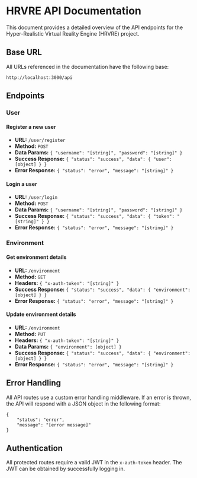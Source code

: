 # HRVRE API Documentation

This document provides a detailed overview of the API endpoints for the Hyper-Realistic Virtual Reality Engine (HRVRE) project.

## Base URL

All URLs referenced in the documentation have the following base:

```
http://localhost:3000/api
```

## Endpoints

### User

#### Register a new user

- **URL:** `/user/register`
- **Method:** `POST`
- **Data Params:** `{ "username": "[string]", "password": "[string]" }`
- **Success Response:** `{ "status": "success", "data": { "user": [object] } }`
- **Error Response:** `{ "status": "error", "message": "[string]" }`

#### Login a user

- **URL:** `/user/login`
- **Method:** `POST`
- **Data Params:** `{ "username": "[string]", "password": "[string]" }`
- **Success Response:** `{ "status": "success", "data": { "token": "[string]" } }`
- **Error Response:** `{ "status": "error", "message": "[string]" }`

### Environment

#### Get environment details

- **URL:** `/environment`
- **Method:** `GET`
- **Headers:** `{ "x-auth-token": "[string]" }`
- **Success Response:** `{ "status": "success", "data": { "environment": [object] } }`
- **Error Response:** `{ "status": "error", "message": "[string]" }`

#### Update environment details

- **URL:** `/environment`
- **Method:** `PUT`
- **Headers:** `{ "x-auth-token": "[string]" }`
- **Data Params:** `{ "environment": [object] }`
- **Success Response:** `{ "status": "success", "data": { "environment": [object] } }`
- **Error Response:** `{ "status": "error", "message": "[string]" }`

## Error Handling

All API routes use a custom error handling middleware. If an error is thrown, the API will respond with a JSON object in the following format:

```
{
    "status": "error",
    "message": "[error message]"
}
```

## Authentication

All protected routes require a valid JWT in the `x-auth-token` header. The JWT can be obtained by successfully logging in.

